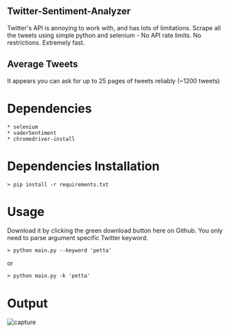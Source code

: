 Twitter-Sentiment-Analyzer
------------------------------------------------------------------------------------------------------------------------------------------
Twitter's API is annoying to work with, and has lots of limitations. Scrape all the tweets using simple python and selenium - No API rate limits. No restrictions. Extremely fast.

Average Tweets 
------------------------------------------------------------------------------------------------------------------------------------------
It appears you can ask for up to 25 pages of tweets reliably (~1200 tweets)

Dependencies
============
    * selenium
    * vaderSentiment
    * chromedriver-install

Dependencies Installation
=========================
    > pip install -r requirements.txt

Usage
=====
Download it by clicking the green download button here on Github. You only need to parse argument specific Twitter keyword.

    > python main.py --keyword 'petta'

or

    > python main.py -k 'petta'

Output
======
![capture](https://user-images.githubusercontent.com/47944792/53886316-c3002b00-4045-11e9-8a56-10ef06275951.PNG)
